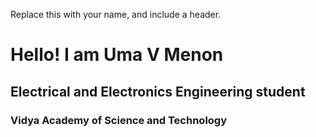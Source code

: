 Replace this with your name, and include a header.
# Hello! I am Uma V Menon 
## Electrical and Electronics Engineering student 
### Vidya Academy of Science and Technology
